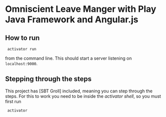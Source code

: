 # Omniscient Leave Manger with Play Java Framework and Angular.js


## How to run

     activator run
          
from the command line. This should start a server listening on `localhost:9000`.

## Stepping through the steps

This project has [SBT Groll] included, meaning you can step through the steps.
For this to work you need to be inside the *activator shell*, so you must first run

     activator



